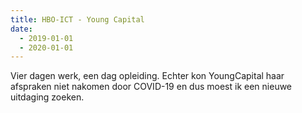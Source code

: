 ```yaml
---
title: HBO-ICT - Young Capital
date:
  - 2019-01-01
  - 2020-01-01
---
```


Vier dagen werk, een dag opleiding. Echter kon YoungCapital haar afspraken niet nakomen door
COVID-19 en dus moest ik een nieuwe uitdaging zoeken.
